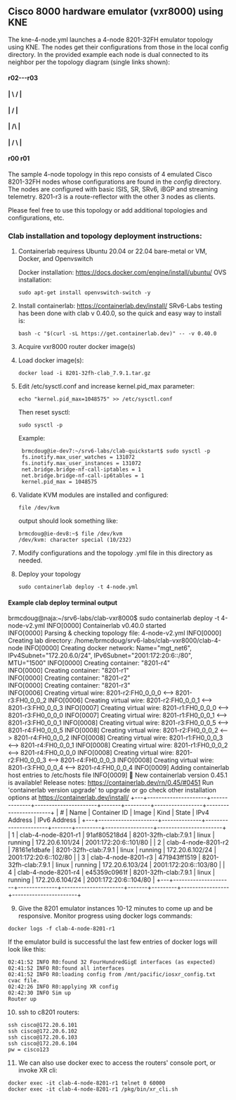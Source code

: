 ## Cisco 8000 hardware emulator (vxr8000) using KNE

The kne-4-node.yml launches a 4-node 8201-32FH emulator topology using KNE. The nodes get their configurations from those in the local config directory. In the provided example each node is dual connected to its neighbor per the topology diagram (single links shown):
 
####  r02---r03
####   | \  / |
####   |  \/  |
####   |  /\  |
####   | /  \ |
####  r00    r01

The sample 4-node topology in this repo consists of 4 emulated Cisco 8201-32FH nodes whose configurations are found in the *config* directory. The nodes are configured with basic ISIS, SR, SRv6, iBGP and streaming telemetry. 8201-r3 is a route-reflector with the other 3 nodes as clients. 

Please feel free to use this topology or add additional topologies and configurations, etc.

### Clab installation and topology deployment instructions: 

1. Containerlab requiress Ubuntu 20.04 or 22.04 bare-metal or VM, Docker, and Openvswitch
   
   Docker installation: https://docs.docker.com/engine/install/ubuntu/
   OVS installation:
   ```
   sudo apt-get install openvswitch-switch -y
   ```
   
2. Install containerlab: https://containerlab.dev/install/
   SRv6-Labs testing has been done with clab v 0.40.0, so the quick and easy way to install is:
   ```
   bash -c "$(curl -sL https://get.containerlab.dev)" -- -v 0.40.0
   ```

3. Acquire vxr8000 router docker image(s)

4. Load docker image(s):
   ```
   docker load -i 8201-32fh-clab_7.9.1.tar.gz
   ``` 

5. Edit /etc/sysctl.conf and increase kernel.pid_max parameter:
   ```
   echo "kernel.pid_max=1048575" >> /etc/sysctl.conf
   ```
   Then reset sysctl: 
   ```
   sudo sysctl -p
   ```
   Example:
   ```
    brmcdoug@ie-dev7:~/srv6-labs/clab-quickstart$ sudo sysctl -p
    fs.inotify.max_user_watches = 131072
    fs.inotify.max_user_instances = 131072
    net.bridge.bridge-nf-call-iptables = 1
    net.bridge.bridge-nf-call-ip6tables = 1
    kernel.pid_max = 1048575
   ```
     
6. Validate KVM modules are installed and configured:
   ```
   file /dev/kvm
   ```
   output should look something like:
   ```
   brmcdoug@ie-dev8:~$ file /dev/kvm
   /dev/kvm: character special (10/232)
   ```

7.  Modify configurations and the topology .yml file in this directory as needed. 
   
8.  Deploy your topology
    ```
    sudo containerlab deploy -t 4-node.yml
    ```

#### Example clab deploy terminal output
brmcdoug@naja:~/srv6-labs/clab-vxr8000$ sudo containerlab deploy -t 4-node-v2.yml 
INFO[0000] Containerlab v0.40.0 started                 
INFO[0000] Parsing & checking topology file: 4-node-v2.yml 
INFO[0000] Creating lab directory: /home/brmcdoug/srv6-labs/clab-vxr8000/clab-4-node 
INFO[0000] Creating docker network: Name="mgt_net6", IPv4Subnet="172.20.6.0/24", IPv6Subnet="2001:172:20:6::/80", MTU="1500" 
INFO[0000] Creating container: "8201-r4"                
INFO[0000] Creating container: "8201-r1"                
INFO[0000] Creating container: "8201-r2"                
INFO[0000] Creating container: "8201-r3"                
INFO[0006] Creating virtual wire: 8201-r2:FH0_0_0_0 <--> 8201-r3:FH0_0_0_2 
INFO[0006] Creating virtual wire: 8201-r2:FH0_0_0_1 <--> 8201-r3:FH0_0_0_3 
INFO[0007] Creating virtual wire: 8201-r1:FH0_0_0_0 <--> 8201-r3:FH0_0_0_0 
INFO[0007] Creating virtual wire: 8201-r1:FH0_0_0_1 <--> 8201-r3:FH0_0_0_1 
INFO[0008] Creating virtual wire: 8201-r3:FH0_0_0_5 <--> 8201-r4:FH0_0_0_5 
INFO[0008] Creating virtual wire: 8201-r2:FH0_0_0_2 <--> 8201-r4:FH0_0_0_2 
INFO[0008] Creating virtual wire: 8201-r1:FH0_0_0_3 <--> 8201-r4:FH0_0_0_1 
INFO[0008] Creating virtual wire: 8201-r1:FH0_0_0_2 <--> 8201-r4:FH0_0_0_0 
INFO[0008] Creating virtual wire: 8201-r2:FH0_0_0_3 <--> 8201-r4:FH0_0_0_3 
INFO[0008] Creating virtual wire: 8201-r3:FH0_0_0_4 <--> 8201-r4:FH0_0_0_4 
INFO[0009] Adding containerlab host entries to /etc/hosts file 
INFO[0009] 🎉 New containerlab version 0.45.1 is available! Release notes: https://containerlab.dev/rn/0.45/#0451
Run 'containerlab version upgrade' to upgrade or go check other installation options at https://containerlab.dev/install/ 
+---+---------------------+--------------+----------------------+-------+---------+-----------------+-----------------------+
| # |        Name         | Container ID |        Image         | Kind  |  State  |  IPv4 Address   |     IPv6 Address      |
+---+---------------------+--------------+----------------------+-------+---------+-----------------+-----------------------+
| 1 | clab-4-node-8201-r1 | 91af805218d4 | 8201-32fh-clab:7.9.1 | linux | running | 172.20.6.101/24 | 2001:172:20:6::101/80 |
| 2 | clab-4-node-8201-r2 | 78161e1dbafe | 8201-32fh-clab:7.9.1 | linux | running | 172.20.6.102/24 | 2001:172:20:6::102/80 |
| 3 | clab-4-node-8201-r3 | 471943ff1519 | 8201-32fh-clab:7.9.1 | linux | running | 172.20.6.103/24 | 2001:172:20:6::103/80 |
| 4 | clab-4-node-8201-r4 | e45359c0961f | 8201-32fh-clab:7.9.1 | linux | running | 172.20.6.104/24 | 2001:172:20:6::104/80 |
+---+---------------------+--------------+----------------------+-------+---------+-----------------+-----------------------+

9.  Give the 8201 emulator instances 10-12 minutes to come up and be responsive. Monitor progress using docker logs commands:

   ```
   docker logs -f clab-4-node-8201-r1
   ```

If the emulator build is successful the last few entries of docker logs will look like this:

   ```
   02:41:52 INFO R0:found 32 FourHundredGigE interfaces (as expected)
   02:41:52 INFO R0:found all interfaces
   02:41:52 INFO R0:loading config from /mnt/pacific/iosxr_config.txt cvac file.
   02:42:26 INFO R0:applying XR config
   02:42:30 INFO Sim up
   Router up
   ```

10. ssh to c8201 routers:
   ```
   ssh cisco@172.20.6.101
   ssh cisco@172.20.6.102
   ssh cisco@172.20.6.103
   ssh cisco@172.20.6.104
   pw = cisco123
   ```

11. We can also use docker exec to access the routers' console port, or invoke XR cli:

   ```
   docker exec -it clab-4-node-8201-r1 telnet 0 60000
   docker exec -it clab-4-node-8201-r1 /pkg/bin/xr_cli.sh
   ```
